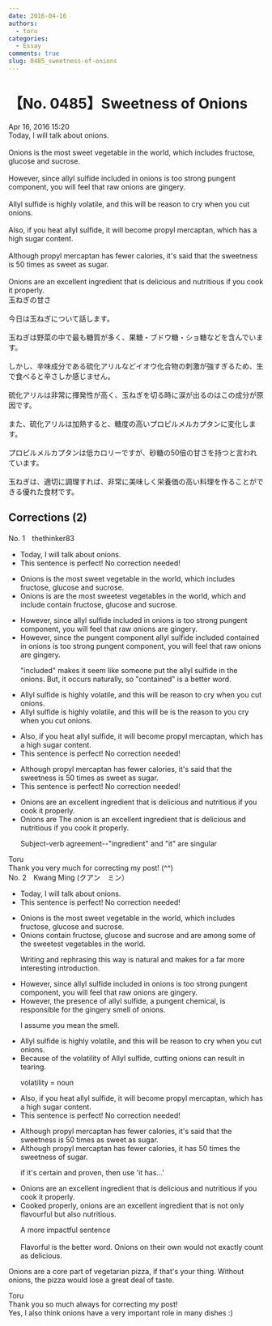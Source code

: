 ```yaml
---
date: 2016-04-16
authors:
  - toru
categories:
  - Essay
comments: true
slug: 0485_sweetness-of-onions
---
```


# 【No. 0485】Sweetness of Onions
<div class="date">Apr 16, 2016 15:20</div>
<div id="post"><div id="body_show_ori">
Today, I will talk about onions.<br/><br/>Onions is the most sweet vegetable in the world, which includes fructose, glucose and sucrose.<br/><br/>However, since allyl sulfide included in onions is too strong pungent component, you will feel that raw onions are gingery.<br/><br/>Allyl sulfide is highly volatile, and this will be reason to cry when you cut onions.<br/><br/>Also, if you heat allyl sulfide, it will become propyl mercaptan, which has a high sugar content.<br/><br/>Although propyl mercaptan has fewer calories, it's said that the sweetness is 50 times as sweet as sugar.<br/><br/>Onions are an excellent ingredient that is delicious and nutritious if you cook it properly.
</div></div>

<!-- more -->

<div id="post_ja"><div id="body_show_mo">
玉ねぎの甘さ<br/><br/>今日は玉ねぎについて話します。<br/><br/>玉ねぎは野菜の中で最も糖質が多く、果糖・ブドウ糖・ショ糖などを含んでいます。<br/><br/>しかし、辛味成分である硫化アリルなどイオウ化合物の刺激が強すぎるため、生で食べると辛さしか感じません。<br/><br/>硫化アリルは非常に揮発性が高く、玉ねぎを切る時に涙が出るのはこの成分が原因です。<br/><br/>また、硫化アリルは加熱すると、糖度の高いプロピルメルカプタンに変化します。<br/><br/>プロピルメルカプタンは低カロリーですが、砂糖の50倍の甘さを持つと言われています。<br/><br/>玉ねぎは、適切に調理すれば、非常に美味しく栄養価の高い料理を作ることができる優れた食材です。
</div></div>

## Corrections (2)
<div id="block"><div class="first_name"> No. 1　<span class="just_name">thethinker83</span></div><div id="block2">
<ul class="correction_field">
<li class="incorrect">Today, I will talk about onions.</li>
<li class="corrected perfect">This sentence is perfect! No correction needed!</li>
</ul>
<ul class="correction_field">
<li class="incorrect">Onions is the most sweet vegetable in the world, which includes fructose, glucose and sucrose.</li>
<li class="corrected correct">
Onions <span class="sline"><span class="f_red">is</span></span> <span class="f_blue">are </span>the <span class="sline"><span class="f_red">most</span></span> sweet<span class="f_blue">est</span> vegetable<span class="f_blue">s</span> in the world, <span class="sline"><span class="f_red">which</span></span> <span class="f_blue">and</span> <span class="sline"><span class="f_red">include</span></span> <span class="f_blue">contain </span>fructose, glucose and sucrose.
</li>
</ul>
<ul class="correction_field">
<li class="incorrect">However, since allyl sulfide included in onions is too strong pungent component, you will feel that raw onions are gingery.</li>
<li class="corrected correct">
However, since the<span class="f_blue"> pungent component </span>allyl sulfide <span class="sline"><span class="f_red">included</span></span> <span class="f_blue">contained </span>in onions is too strong <span class="sline"><span class="f_red">pungent component</span></span>, you will feel that raw onions are gingery.
<p class="correction_comment">"included" makes it seem like someone put the allyl sulfide in the onions.  But, it occurs naturally, so "contained" is a better word.</p>
</li>
</ul>
<ul class="correction_field">
<li class="incorrect">Allyl sulfide is highly volatile, and this will be reason to cry when you cut onions.</li>
<li class="corrected correct">
Allyl sulfide is highly volatile, and this <span class="sline"><span class="f_red">will be</span></span> <span class="f_blue">is the</span> reason <span class="sline"><span class="f_red">to</span></span> <span class="f_blue">you </span>cry when you cut onions.
</li>
</ul>
<ul class="correction_field">
<li class="incorrect">Also, if you heat allyl sulfide, it will become propyl mercaptan, which has a high sugar content.</li>
<li class="corrected perfect">This sentence is perfect! No correction needed!</li>
</ul>
<ul class="correction_field">
<li class="incorrect">Although propyl mercaptan has fewer calories, it's said that the sweetness is 50 times as sweet as sugar.</li>
<li class="corrected perfect">This sentence is perfect! No correction needed!</li>
</ul>
<ul class="correction_field">
<li class="incorrect">Onions are an excellent ingredient that is delicious and nutritious if you cook it properly.</li>
<li class="corrected correct">
<span class="sline"><span class="f_red">Onions are</span></span> <span class="f_blue">The onion is </span>an excellent ingredient that is delicious and nutritious if you cook it properly.
<p class="correction_comment">Subject-verb agreement--"ingredient" and "it" are singular</p>
</li>
</ul>
</div><div class="name"><span class="just_name">Toru</span><br>
Thank you very much for correcting my post! (^^)
</div>
</div>
<div id="block"><div class="first_name"> No. 2　<span class="just_name">Kwang Ming (クアン　ミン）</span></div><div id="block2">
<ul class="correction_field">
<li class="incorrect">Today, I will talk about onions.</li>
<li class="corrected perfect">This sentence is perfect! No correction needed!</li>
</ul>
<ul class="correction_field">
<li class="incorrect">Onions is the most sweet vegetable in the world, which includes fructose, glucose and sucrose.</li>
<li class="corrected correct">
<span class="f_blue">Onions contain fructose, glucose and sucrose and are among some of the sweetest vegetables in the world.</span>
<p class="correction_comment">Writing and rephrasing this way is natural and makes for a far more interesting introduction.</p>
</li>
</ul>
<ul class="correction_field">
<li class="incorrect">However, since allyl sulfide included in onions is too strong pungent component, you will feel that raw onions are gingery.</li>
<li class="corrected correct">
However<span class="f_blue">, the presence of allyl sulfide, a pungent chemical, is responsible for the gingery smell of onions.</span>
<p class="correction_comment">I assume you mean the smell.</p>
</li>
</ul>
<ul class="correction_field">
<li class="incorrect">Allyl sulfide is highly volatile, and this will be reason to cry when you cut onions.</li>
<li class="corrected correct">
<span class="f_blue">Because of the volatility of Allyl sulfide, cutting onions can result in tearing.</span>
<p class="correction_comment">volatility = noun</p>
</li>
</ul>
<ul class="correction_field">
<li class="incorrect">Also, if you heat allyl sulfide, it will become propyl mercaptan, which has a high sugar content.</li>
<li class="corrected perfect">This sentence is perfect! No correction needed!</li>
</ul>
<ul class="correction_field">
<li class="incorrect">Although propyl mercaptan has fewer calories, it's said that the sweetness is 50 times as sweet as sugar.</li>
<li class="corrected correct">
Although propyl mercaptan has fewer calories, <span class="f_blue">it has 50 times the sweetness of sugar.</span>
<p class="correction_comment">if it's certain and proven, then use 'it has...'</p>
</li>
</ul>
<ul class="correction_field">
<li class="incorrect">Onions are an excellent ingredient that is delicious and nutritious if you cook it properly.</li>
<li class="corrected correct">
<span class="f_blue">Cooked properly, </span>onions are an excellent ingredient that<span class="f_blue"> is not only flavourful but also nutritious.</span>
<p class="correction_comment">A more impactful sentence<br/><br/>Flavorful is the better word. Onions on their own would not exactly count as delicious.</p>
</li>
</ul>
<p class="comment_small">
 Onions are a core part of vegetarian pizza, if that's your thing. Without onions, the pizza would lose a great deal of taste.
</p>

</div><div class="name"><span class="just_name">Toru</span><br>
Thank you so much always for correcting my post!<br/>Yes, I also think onions have a very important role in many dishes :)
</div>
</div>
